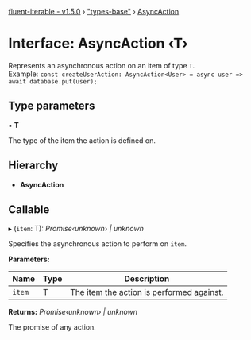 [fluent-iterable - v1.5.0](../README.md) › ["types-base"](../modules/_types_base_.md) › [AsyncAction](_types_base_.asyncaction.md)

# Interface: AsyncAction ‹**T**›

Represents an asynchronous action on an item of type `T`.<br>
  Example: `const createUserAction: AsyncAction<User> = async user => await database.put(user);`

## Type parameters

▪ **T**

The type of the item the action is defined on.

## Hierarchy

* **AsyncAction**

## Callable

▸ (`item`: T): *Promise‹unknown› | unknown*

Specifies the asynchronous action to perform on `item`.

**Parameters:**

Name | Type | Description |
------ | ------ | ------ |
`item` | T | The item the action is performed against. |

**Returns:** *Promise‹unknown› | unknown*

The promise of any action.

